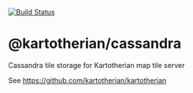 [![Build Status](https://travis-ci.org/kartotherian/cassandra.svg?branch=master)](https://travis-ci.org/kartotherian/cassandra)

# @kartotherian/cassandra
Cassandra tile storage for Kartotherian map tile server

See https://github.com/kartotherian/kartotherian
